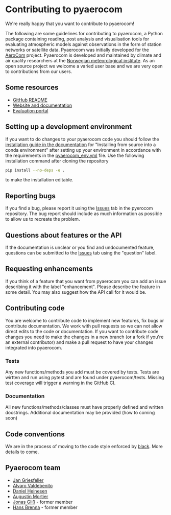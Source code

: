 # Contributing to pyaerocom

We're really happy that you want to contribute to pyaerocom!

The following are some guidelines for contributing to pyaerocom, a Python package containing reading, post analysis and visualisation tools for evaluating atmospheric models against observations in the form of station networks or satellite data. Pyaerocom was initially developed for the [AeroCom](http://aerocom.met.no) project. Pyaerocom is developed and maintained by climate and air quality researchers at the [Norwegian meteorological institute](http://www.met.no). As an open source project we welcome a varied user base and we are very open to contributions from our users.

## Some resources

* [GitHub README](https://github.com/metno/pyaerocom/blob/main-dev/README.rst)
* [Website and documentation](https://pyaerocom.readthedocs.io/en/latest/index.html)
* [Evaluation portal](aeroval.met.no)

## Setting up a development environment

If you want to do changes to your pyaerocom code you should follow the [installation guide in the documentation](https://pyaerocom.readthedocs.io/en/latest/install.html) for "Installing from source into a conda environment" after setting up your environment in accordance with the requirements in the [pyaerocom_env.yml](https://github.com/metno/pyaerocom/blob/main-dev/pyaerocom_env.yml) file. Use the following installation command after cloning the repository

``` bash
pip install --no-deps -e .
```

to make the installation editable.

## Reporting bugs

If you find a bug, please report it using the [Issues](https://github.com/metno/pyaerocom/issues) tab in the pyerocom repository. The bug report should include as much information as possible to allow us to recreate the problem.

## Questions about features or the API

If the documentation is unclear or you find and undocumented feature, questions can be submitted to the [Issues](https://github.com/metno/pyaerocom/issues) tab using the "question" label.

## Requesting enhancements

If you think of a feature that you want from pyaerocom you can add an issue describing it with the label "enhancement". Please describe the feature in some detail. You may also suggest how the API call for it would be.

## Contributing code

You are welcome to contribute code to implement new features, fix bugs or contribute documentation. We work with pull requests so we can not allow direct edits to the code or documentation. If you want to contribute code changes you need to make the changes in a new branch (or a fork if you're an external contributor) and make a pull request to have your changes integrated into pyaerocom.

### Tests

Any new functions/methods you add must be covered by tests. Tests are wirtten and run using pytest and are found under pyaerocom/tests. Missing test coverage will trigger a warning in the GitHub CI.

### Documentation

All new functions/methods/classes must have properly defined and written docstrings. Additional documentation may be provided (how to coming soon)

## Code conventions

We are in the process of moving to the code style enforced by [black](https://github.com/psf/black). More details to come.

## Pyaerocom team

* [Jan Griesfeller](https://github.com/jgriesfeller)
* [Alvaro Valdebenito](https://github.com/avaldebe)
* [Daniel Heinesen](https://github.com/dulte)
* [Augustin Mortier](https://github.com/AugustinMortier)
* [Jonas Gliß](https://github.com/jgliss) - former member
* [Hans Brenna](https://github.com/hansbrenna) - former member

